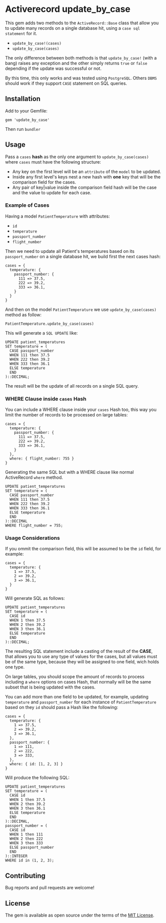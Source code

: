 # Activerecord update_by_case

This gem adds two methods to the `ActiveRecord::Base` class that allow you to update many records on a single database hit, using a `case sql statement` for it.

- `update_by_case!(cases)`
- `update_by_case(cases)`

The only difference between both methods is that `update_by_case!` (with a bang) raises any exception and the other simply returns `true` or `false` depending if the update was successful or not.

By this time, this only works and was tested using `PostgreSQL`. Others `DBMS` should work if they support `CASE` statement on SQL queries.

## Installation

Add to your Gemfile:

    gem 'update_by_case'

Then run `bundler`

## Usage

Pass a `cases` **hash** as the only one argument to `update_by_case(cases)` where `cases` must have the following structure:

- Any key on the first level will be an `attribute` of the `model` to be updated.
- Inside any first level's keys nest a new hash with **one** key that will be the comparison field for the cases.
- Any pair of key|value inside the comparison field hash will be the case and the value to update for each case.

### Example of Cases

Having a model `PatientTemperature` with attributes: 
- `id` 
- `temperature` 
- `passport_number`
- `flight_number`

Then we need to update all Patient's temperatures based on its `passport_number` on a single database hit, we build first the next cases hash:

    cases = {
      temperature: {
        passport_number: {
          111 => 37.5,
          222 => 39.2,
          333 => 36.1,
        }
      }
    }

And then on the model `PatientTemperature` we use `update_by_case(cases)` method as follow:

    PatientTemperature.update_by_case(cases)

This will generate a `SQL UPDATE` like:

    UPDATE patient_temperatures 
    SET temperature = (
      CASE passport_number 
      WHEN 111 then 37.5
      WHEN 222 then 39.2
      WHEN 333 then 36.1
      ELSE temperature
      END
    )::DECIMAL;

The result will be the update of all records on a single SQL query.

### WHERE Clause inside `cases` Hash

You can include a WHERE clause inside your `cases` Hash too, this way you limit the number of records to be processed on large tables:

    cases = {
      temperature: {
        passport_number: {
          111 => 37.5,
          222 => 39.2,
          333 => 36.1,
        }
      },
      where: { flight_number: 755 }
    }

Generating the same SQL but with a WHERE clause like normal ActiveRecord `where` method.

    UPDATE patient_temperatures 
    SET temperature = (
      CASE passport_number 
      WHEN 111 then 37.5
      WHEN 222 then 39.2
      WHEN 333 then 36.1
      ELSE temperature
      END
    )::DECIMAL
    WHERE flight_number = 755;

### Usage Considerations

If you ommit the comparison field, this will be assumed to be the `id` field, for example:

    cases = {
      temperature: {
        1 => 37.5,
        2 => 39.2,
        3 => 36.1,
      }
    }

Will generate SQL as follows:

    UPDATE patient_temperatures 
    SET temperature = (
      CASE id 
      WHEN 1 then 37.5
      WHEN 2 then 39.2
      WHEN 3 then 36.1
      ELSE temperature
      END
    )::DECIMAL;

The resulting SQL statement include a casting of the result of the **CASE**, that allows you to use any type of values for the cases, but all values must be of the same type, because they will be assigned to one field, wich holds one type.

On large tables, you should scope the amount of records to process including a `where` options on cases Hash, that normally will be the same subset that is being updated with the cases.

You can add more than one field to be updated, for example, updating `temperature` and `passport_number` for each instance of `PatientTemperature` based on they `id` should pass a Hash like the following:

    cases = {
      temperature: {
        1 => 37.5,
        2 => 39.2,
        3 => 36.1,
      },
      passport_number: {
        1 => 111,
        2 => 222,
        3 => 333,
      },
      where: { id: [1, 2, 3] }
    }

Will produce the following SQL:

    UPDATE patient_temperatures 
    SET temperature = (
      CASE id 
      WHEN 1 then 37.5
      WHEN 2 then 39.2
      WHEN 3 then 36.1
      ELSE temperature
      END
    )::DECIMAL,
    passport_number = (
      CASE id 
      WHEN 1 then 111
      WHEN 2 then 222
      WHEN 3 then 333
      ELSE passport_number
      END
    )::INTEGER
    WHERE id in (1, 2, 3);

## Contributing

Bug reports and pull requests are welcome!

## License

The gem is available as open source under the terms of the [MIT License](https://opensource.org/licenses/MIT).
